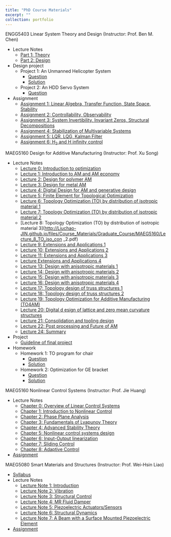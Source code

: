 ```yaml
---
title: "PhD Course Materials"
excerpt: ""
collection: portfolio
---
```


ENGG5403 Linear System Theory and Design (Instructor: Prof. Ben M. Chen)
* Lecture Notes
  * [Part 1: Theory](http://Liuchao-JIN.github.io/files/Course_Materials/Graduate_Course/ENGG5403/LectureNotePart1.pdf)
  * [Part 2: Design](http://Liuchao-JIN.github.io/files/Course_Materials/Graduate_Course/ENGG5403/LectureNotePart2.pdf)
* Design project
  * Project 1: An Unmanned Helicopter System
    * [Question](http://Liuchao-JIN.github.io/files/Course_Materials/Graduate_Course/ENGG5403/DP1.pdf)
    * [Solution](http://Liuchao-JIN.github.io/files/Course_Materials/Graduate_Course/ENGG5403/Design_Project__1.pdf)
  * Project 2: An HDD Servo System
    * [Question](http://Liuchao-JIN.github.io/files/Course_Materials/Graduate_Course/ENGG5403/DP2.pdf)
* Assignment
  * [Assignment 1: Linear Algebra, Transfer Function, State Space, Stability](http://Liuchao-JIN.github.io/files/Course_Materials/Graduate_Course/ENGG5403/ENGG5403_Assignment__1.pdf)
  * [Assignment 2: Controllability, Observability](http://Liuchao-JIN.github.io/files/Course_Materials/Graduate_Course/ENGG5403/ENGG5403_Assignment__2.pdf)
  * [Assignment 3: System Invertibility, Invariant Zeros, Structural Decompositions](http://Liuchao-JIN.github.io/files/Course_Materials/Graduate_Course/ENGG5403/ENGG5403_Assignment__3.pdf)
  * [Assignment 4: Stabilization of Multivariable Systems](http://Liuchao-JIN.github.io/files/Course_Materials/Graduate_Course/ENGG5403/ENGG5403_Assignment__4.pdf)
  * [Assignment 5: LQR, LQG, Kalman Filter](http://Liuchao-JIN.github.io/files/Course_Materials/Graduate_Course/ENGG5403/ENGG5403_Assignment__5.pdf)
  * [Assignment 6: H<sub>2</sub> and H infinity control](http://Liuchao-JIN.github.io/files/Course_Materials/Graduate_Course/ENGG5403/ENGG5403_Assignment__6.pdf)

MAEG5160 Design for Additive Manufacturing (Instructor: Prof. Xu Song)
* Lecture Notes
  * [Lecture 0: Introduction to optimization](http://Liuchao-JIN.github.io/files/Course_Materials/Graduate_Course/MAEG5160/Lecture_0_Intro_to_optimisation.pdf)
  * [Lecture 1: Introduction to AM and AM economy](http://Liuchao-JIN.github.io/files/Course_Materials/Graduate_Course/MAEG5160/Lecture_1_Introduction_SX_2023.pdf)
  * [Lecture 2: Design for polymer AM](http://Liuchao-JIN.github.io/files/Course_Materials/Graduate_Course/MAEG5160/Lecture_2_Design_for_polymer_AM.pdf)
  * [Lecture 3: Design for metal AM](http://Liuchao-JIN.github.io/files/Course_Materials/Graduate_Course/MAEG5160/Lecture_3_Design_for_metal_AM.pdf)
  * [Lecture 4: Digital Design for AM and generative design](http://Liuchao-JIN.github.io/files/Course_Materials/Graduate_Course/MAEG5160/Lecture_4_Digital_Design_for_AM.pdf)
  * [Lecture 5: Finite Element for Topological Optimization](http://Liuchao-JIN.github.io/files/Course_Materials/Graduate_Course/MAEG5160/Lecture_5_Finite_Element_for_Topo.pdf)
  * [Lecture 6: Topology Optimization (TO) by distribution of isotropic material 1](http://Liuchao-JIN.github.io/files/Course_Materials/Graduate_Course/MAEG5160/Lecture_6_TO_iso.pdf)
  * [Lecture 7: Topology Optimization (TO) by distribution of isotropic material 2](http://Liuchao-JIN.github.io/files/Course_Materials/Graduate_Course/MAEG5160/Lecture_7_TO_iso_con.pdf)
  * [Lecture 8: Topology Optimization (TO) by distribution of isotropic material 3](http://Liuchao-JIN.github.io/files/Course_Materials/Graduate_Course/MAEG5160/Lecture_8_TO_iso_con _2.pdf)
  * [Lecture 9: Extensions and Applications 1](http://Liuchao-JIN.github.io/files/Course_Materials/Graduate_Course/MAEG5160/Lecture_9_applications.pdf)
  * [Lecture 10: Extensions and Applications 2](http://Liuchao-JIN.github.io/files/Course_Materials/Graduate_Course/MAEG5160/Lecture_10_applications_con.pdf)
  * [Lecture 11: Extensions and Applications 3](http://Liuchao-JIN.github.io/files/Course_Materials/Graduate_Course/MAEG5160/Lecture_11_app_con_2.pdf)
  * [Lecture Extensions and Applications 4](http://Liuchao-JIN.github.io/files/Course_Materials/Graduate_Course/MAEG5160/Lecture_12_app_con_3.pdf)
  * [Lecture 13: Design with anisotropic materials 1](http://Liuchao-JIN.github.io/files/Course_Materials/Graduate_Course/MAEG5160/Lecture_13_aniso.pdf)
  * [Lecture 14: Design with anisotropic materials 2](http://Liuchao-JIN.github.io/files/Course_Materials/Graduate_Course/MAEG5160/Lecture_14_aniso_2.pdf)
  * [Lecture 15: Design with anisotropic materials 3](http://Liuchao-JIN.github.io/files/Course_Materials/Graduate_Course/MAEG5160/Lecture_15_aniso_3.pdf)
  * [Lecture 16: Design with anisotropic materials 4](http://Liuchao-JIN.github.io/files/Course_Materials/Graduate_Course/MAEG5160/Lecture_16_aniso_4.pdf)
  * [Lecture 17: Topology design of truss structures 1](http://Liuchao-JIN.github.io/files/Course_Materials/Graduate_Course/MAEG5160/Lecture_17_truss.pdf)
  * [Lecture 18: Topology design of truss structures 2](http://Liuchao-JIN.github.io/files/Course_Materials/Graduate_Course/MAEG5160/Lecture_18_truss_2.pdf)
  * [Lecture 19: Topology Optimization for Additive Manufacturing (TO4AM)](http://Liuchao-JIN.github.io/files/Course_Materials/Graduate_Course/MAEG5160/Lecture_19_TO4AM.pdf)
  * [Lecture 20: Digital d esign of lattice and zero mean curvature structures](http://Liuchao-JIN.github.io/files/Course_Materials/Graduate_Course/MAEG5160/Lecture_20_Lattice.pdf)
  * [Lecture 21: Consolidation and tooling design](http://Liuchao-JIN.github.io/files/Course_Materials/Graduate_Course/MAEG5160/Lecture_21_Consolidation_and_tooling_design.pdf)
  * [Lecture 22: Post processing and Future of AM](http://Liuchao-JIN.github.io/files/Course_Materials/Graduate_Course/MAEG5160/Lecture_22_Post-processing_Future_outlook.pdf)
  * [Lecture 24: Summary](http://Liuchao-JIN.github.io/files/Course_Materials/Graduate_Course/MAEG5160/Lecture_24_Summary.pdf)
* Project
  * [Guideline of final project](http://Liuchao-JIN.github.io/files/Course_Materials/Graduate_Course/MAEG5160/Guideline_of_final_project.pdf)
  <!-- * [Demo video of final project](http://Liuchao-JIN.github.io/files/Course_Materials/Graduate_Course/MAEG5160/demo_of_final_project.mp4) -->
* Homework
  * Homework 1: TO program for chair
    * [Question](http://Liuchao-JIN.github.io/files/Course_Materials/Graduate_Course/MAEG5160/Homework_1.pdf)
    * [Solution](http://Liuchao-JIN.github.io/files/Course_Materials/Graduate_Course/MAEG5160/Assignment__1.pdf)
  * Homework 2: Optimization for GE bracket
    * [Question](http://Liuchao-JIN.github.io/files/Course_Materials/Graduate_Course/MAEG5160/Homework_2.pdf)
    * [Solution](http://Liuchao-JIN.github.io/files/Course_Materials/Graduate_Course/MAEG5160/Assignment__2.pdf)



MAEG5160 Nonlinear Control Systems (Instructor: Prof. Jie Huang)
* Lecture Notes
  * [Chapter 0: Overview of Linear Control Systems](http://Liuchao-JIN.github.io/files/Course_Materials/Graduate_Course/MAEG5070/chapter0.pdf)
  * [Chapter 1: Introduction to Nonlinear Control](http://Liuchao-JIN.github.io/files/Course_Materials/Graduate_Course/MAEG5070/chapter1.pdf)
  * [Chapter 2: Phase Plane Analysis](http://Liuchao-JIN.github.io/files/Course_Materials/Graduate_Course/MAEG5070/chapter2.pdf)
  * [Chapter 3: Fundamentals of Lyapunov Theory](http://Liuchao-JIN.github.io/files/Course_Materials/Graduate_Course/MAEG5070/chapter3.pdf)
  * [Chapter 4: Advanced Stability Theory](http://Liuchao-JIN.github.io/files/Course_Materials/Graduate_Course/MAEG5070/chapter4.pdf)
  * [Chapter 5: Nonlinear control systems design](http://Liuchao-JIN.github.io/files/Course_Materials/Graduate_Course/MAEG5070/chapter5.pdf)
  * [Chapter 6: Input-Output linearization](http://Liuchao-JIN.github.io/files/Course_Materials/Graduate_Course/MAEG5070/chapter6.pdf)
  * [Chapter 7: Sliding Control](http://Liuchao-JIN.github.io/files/Course_Materials/Graduate_Course/MAEG5070/chapter7.pdf)
  * [Chapter 8: Adaptive Control](http://Liuchao-JIN.github.io/files/Course_Materials/Graduate_Course/MAEG5070/chapter8.pdf)
* [Assignment](http://Liuchao-JIN.github.io/files/Course_Materials/Graduate_Course/MAEG5070/MAEG5070_Assignment.pdf)


MAEG5080 Smart Materials and Structures (Instructor: Prof. Wei-Hsin Liao)
* [Syllabus](http://Liuchao-JIN.github.io/files/Course_Materials/Graduate_Course/MAEG5080/MAEG5080_syllabus.pdf)
* Lecture Notes
  * [Lecture Note 1: Introduction](http://Liuchao-JIN.github.io/files/Course_Materials/Graduate_Course/MAEG5080/Notes1.pdf)
  * [Lecture Note 2: Vibration](http://Liuchao-JIN.github.io/files/Course_Materials/Graduate_Course/MAEG5080/Notes2.pdf)
  * [Lecture Note 3: Structural Control](http://Liuchao-JIN.github.io/files/Course_Materials/Graduate_Course/MAEG5080/Notes3.pdf)
  * [Lecture Note 4: MR Fluid Damper](http://Liuchao-JIN.github.io/files/Course_Materials/Graduate_Course/MAEG5080/Notes4.pdf)
  * [Lecture Note 5: Piezoelectric Actuators/Sensors](http://Liuchao-JIN.github.io/files/Course_Materials/Graduate_Course/MAEG5080/Notes5.pdf)
  * [Lecture Note 6: Structural Dynamics](http://Liuchao-JIN.github.io/files/Course_Materials/Graduate_Course/MAEG5080/Notes6.pdf)
  * [Lecture Note 7: A Beam with a Surface Mounted Piezoelectric Element](http://Liuchao-JIN.github.io/files/Course_Materials/Graduate_Course/MAEG5080/Notes7.pdf)
* [Assignment](http://Liuchao-JIN.github.io/files/Course_Materials/Graduate_Course/MAEG5080/MAEG5080_Assignment.pdf)
